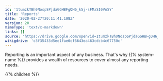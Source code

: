 ```yaml
---
id: '1tumzkTBh0NospSPjdaGGHBFgQH6_k5j-sFMaSI0VnSY'
title: 'Reports'
date: '2020-02-27T20:11:41.108Z'
version: 20
mimeType: 'text/x-markdown'
links: []
source: 'https://drive.google.com/open?id=1tumzkTBh0NospSPjdaGGHBFgQH6_k5j-sFMaSI0VnSY'
wikigdrive: 'c3f35433d5ee1fae6cf6643ea463cdcb4c67750c'
---
```





Reporting is an important aspect of any business. That's why {{% system-name %}} provides a wealth of resources to cover almost any reporting needs.



{{% children %}}




